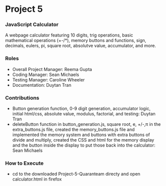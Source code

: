 # Project 5
### JavaScript Calculator
A webpage calculator featuring 10 digits, trig operations, basic mathematical operations (+-/*), memory buttons and functions, sign, decimals, eulers, pi, square root, absolutve value, accumulator, and more.

### Roles
* Overall Project Manager: Reema Gupta
* Coding Manager: Sean Michaels 
* Testing Manager: Caroline Wheeler 
* Documentation: Duytan Tran

### Contributions
* Button generation function, 0-9 digit generation, accumulator logic,  initial html/css, absolute value, modulus, factorial, and testing: Duytan Tran
* deleteButton function in button_generation.js, square root, e, +/-,π in the extra_buttons.js file, created the memory_buttons.js file and implemented the memory system and buttons with extra buttons of divide and multiply, created the CSS and html for the memory display and the button inside the display to put those back into the calculator: Sean Michaels

### How to Execute
* cd to the downloaded Project-5-Quaranteam directy and open calculator.html in firefox
